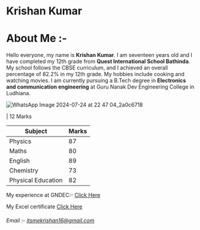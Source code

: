 # Krishan Kumar
# About Me :-
Hello everyone, my name is **Krishan Kumar**. I am seventeen years old and I have completed my 12th grade from **Quest International School Bathinda**. My school follows the CBSE curriculum, and I achieved an overall percentage of 82.2% in my 12th grade. My hobbies include cooking and watching movies. I am currently pursuing a B.Tech degree in **Electronics and communication engineering** at Guru Nanak Dev Engineering College in Ludhiana. 

![WhatsApp Image 2024-07-24 at 22 47 04_2a0c6718](https://github.com/user-attachments/assets/d266a6a2-9326-4884-8c66-1a11e3e6499a)

| 12 Marks

| Subject | Marks |
| ----- | --- |
| Physics | 87 |
| Maths | 80|
| English | 89 |
| Chemistry | 73 |
| Physical Education| 82 |

My experience at GNDEC:-
[Click Here](https://krishandeveloper2006.github.io/myexperience.github.io/)

My Excel certificate
[Click Here](https://krishandeveloper2006.github.io/excelcertificate.github.io/)

###### Email :- itsmekrishan16@gmail.com
